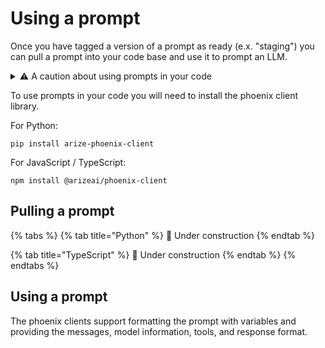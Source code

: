 # Using a prompt

Once you have tagged a version of a prompt as ready (e.x. "staging") you can pull a prompt into your code base and use it to prompt an LLM.

<details>

<summary><span data-gb-custom-inline data-tag="emoji" data-code="26a0">⚠️</span> A caution about using prompts in your code</summary>

When integrating Phoenix prompts into your application, it's important to understand that prompts are treated as code and are stored externally from your primary codebase. This architectural decision introduces several considerations:

#### Key Implementation Impacts

* Network dependencies for prompt retrieval
* Additional debugging complexity
* External system dependencies

#### Current Status

The Phoenix team is actively implementing safeguards to minimize these risks through:

* Caching mechanisms
* Fallback systems

#### Best Practices

If you choose to implement Phoenix prompts in your application, ensure you:

1. Implement robust caching strategies
2. Develop comprehensive fallback mechanisms
3. Consider the impact on your application's reliability requirements

If you have any feedback on the above improvements, please let us know [https://github.com/Arize-ai/phoenix/issues/6290](https://github.com/Arize-ai/phoenix/issues/6290)

</details>



To use prompts in your code you will need to install the phoenix client library.

For Python:

```
pip install arize-phoenix-client
```

For JavaScript / TypeScript:

```
npm install @arizeai/phoenix-client
```

## Pulling a prompt

{% tabs %}
{% tab title="Python" %}
:construction: Under construction
{% endtab %}

{% tab title="TypeScript" %}
:construction: Under construction
{% endtab %}
{% endtabs %}

## Using a prompt

The phoenix clients support formatting the prompt with variables and providing the messages, model information, tools, and response format.



